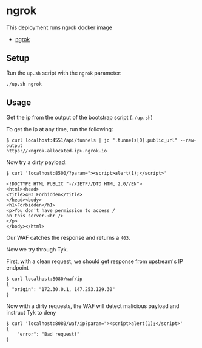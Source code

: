 # ngrok 

 This deployment runs ngrok docker image

- [ngrok](http://localhost:4551)

## Setup

Run the `up.sh` script with the `ngrok` parameter:

```
./up.sh ngrok
```

## Usage

Get the ip from the output of the bootstrap script (`./up.sh`)

To get the ip at any time, run the following:
```
$ curl localhost:4551/api/tunnels | jq ".tunnels[0].public_url" --raw-output
https://<ngrok-allocated-ip>.ngrok.io
```

Now try a dirty payload:
```
$ curl 'localhost:8500/?param="><script>alert(1);</script>'

<!DOCTYPE HTML PUBLIC "-//IETF//DTD HTML 2.0//EN">
<html><head>
<title>403 Forbidden</title>
</head><body>
<h1>Forbidden</h1>
<p>You don't have permission to access /
on this server.<br />
</p>
</body></html>
```

Our WAF catches the response and returns a `403`.   

Now we try through Tyk.

First, with a clean request, we should get response from upstream's IP endpoint
```
$ curl localhost:8080/waf/ip
{
  "origin": "172.30.0.1, 147.253.129.30"
}
```

Now with a dirty requests, the WAF will detect malicious payload and instruct Tyk to deny
```
$ curl 'localhost:8080/waf/ip?param="><script>alert(1);</script>'
{
    "error": "Bad request!"
}
```
